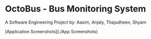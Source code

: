 # OctoBus - Bus Monitoring System

A Software Engineering Project by:
Aasim, Anjaly, Thajudheen, Shyam

[Application Screenshots](./App Screenshots)
